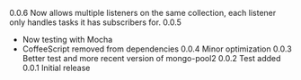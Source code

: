 0.0.6 Now allows multiple listeners on the same collection, each listener only handles tasks it has subscribers for.
0.0.5
  - Now testing with Mocha
  - CoffeeScript removed from dependencies
0.0.4 Minor optimization
0.0.3 Better test and more recent version of mongo-pool2
0.0.2 Test added
0.0.1 Initial release